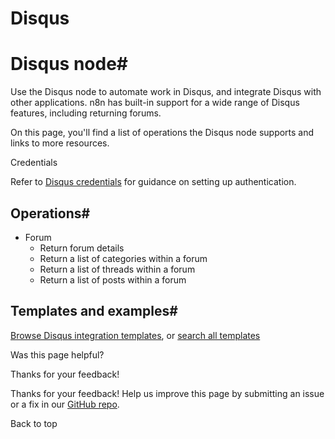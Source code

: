 # Disqus

[ ](https://github.com/n8n-io/n8n-docs/edit/main/docs/integrations/builtin/app-nodes/n8n-nodes-base.disqus.md "Edit this page")

# Disqus node#

Use the Disqus node to automate work in Disqus, and integrate Disqus with other applications. n8n has built-in support for a wide range of Disqus features, including returning forums.

On this page, you'll find a list of operations the Disqus node supports and links to more resources.

Credentials

Refer to [Disqus credentials](../../credentials/disqus/) for guidance on setting up authentication. 

## Operations#

  * Forum
    * Return forum details
    * Return a list of categories within a forum
    * Return a list of threads within a forum
    * Return a list of posts within a forum



## Templates and examples#

[Browse Disqus integration templates](https://n8n.io/integrations/disqus/), or [search all templates](https://n8n.io/workflows/)

Was this page helpful? 

Thanks for your feedback! 

Thanks for your feedback! Help us improve this page by submitting an issue or a fix in our [GitHub repo](https://github.com/n8n-io/n8n-docs). 

Back to top 
